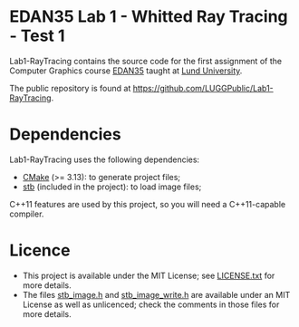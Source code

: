 # EDAN35 Lab 1 - Whitted Ray Tracing - Test 1

Lab1-RayTracing contains the source code for the first assignment of the
Computer Graphics course [EDAN35][] taught at [Lund University][LU].

The public repository is found at https://github.com/LUGGPublic/Lab1-RayTracing.


# Dependencies

Lab1-RayTracing uses the following dependencies:

* [CMake][] (>= 3.13): to generate project files;
* [stb][] (included in the project): to load image files;

C++11 features are used by this project, so you will need a C++11-capable
compiler.


# Licence

* This project is available under the MIT License; see [LICENSE.txt][] for more
  details.
* The files [stb_image.h][] and [stb_image_write.h][] are available under an
  MIT License as well as unlicenced; check the comments in those files for more
  details.


[LU]: http://www.lu.se/
[EDAN35]: http://cs.lth.se/edan35
[CMake]: https://cmake.org/
[stb]: https://github.com/nothings/stb
[LICENSE.txt]: ./LICENSE.txt
[stb_image.h]: ./stb_image.h
[stb_image_write.h]: ./stb_image_write.h
